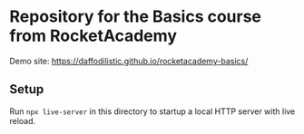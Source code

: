 # Repository for the Basics course from RocketAcademy
Demo site: https://daffodilistic.github.io/rocketacademy-basics/
## Setup
Run `npx live-server` in this directory to startup a local HTTP server with live reload.
